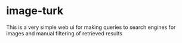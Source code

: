 # image-turk
This is a very simple web ui for making queries to search engines for images and manual filtering of retrieved results
